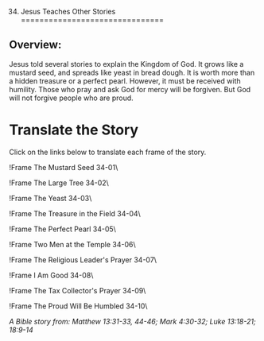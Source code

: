 34. Jesus Teaches Other Stories
===============================

Overview:
---------

Jesus told several stories to explain the Kingdom of God. It grows like
a mustard seed, and spreads like yeast in bread dough. It is worth more
than a hidden treasure or a perfect pearl. However, it must be received
with humility. Those who pray and ask God for mercy will be forgiven.
But God will not forgive people who are proud.

Translate the Story
===================

Click on the links below to translate each frame of the story.

!Frame
 The Mustard Seed 34-01\

!Frame
 The Large Tree 34-02\

!Frame
 The Yeast 34-03\

!Frame
 The Treasure in the Field 34-04\

!Frame
 The Perfect Pearl 34-05\

!Frame
 Two Men at the Temple 34-06\

!Frame
 The Religious Leader's Prayer 34-07\

!Frame
 I Am Good 34-08\

!Frame
 The Tax Collector's Prayer 34-09\

!Frame
 The Proud Will Be Humbled 34-10\

*A Bible story from: Matthew 13:31-33, 44-46; Mark 4:30-32; Luke 13:18-21;
18:9-14*

